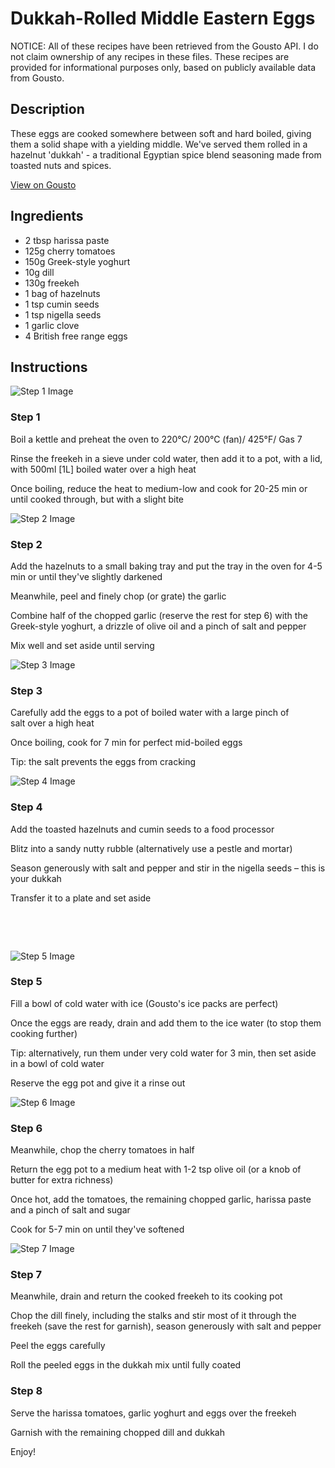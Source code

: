 # Dukkah-Rolled Middle Eastern Eggs

NOTICE: All of these recipes have been retrieved from the Gousto API. I do not claim ownership of any recipes in these files. These recipes are provided for informational purposes only, based on publicly available data from Gousto.

## Description

These eggs are cooked somewhere between soft and hard boiled, giving them a solid shape with a yielding middle. We've served them rolled in a hazelnut 'dukkah' - a traditional Egyptian spice blend seasoning made from toasted nuts and spices. 

[View on Gousto](https://www.gousto.co.uk/recipes/cookbook/dukkah-rolled-middle-eastern-eggs)

## Ingredients

- 2 tbsp harissa paste
- 125g cherry tomatoes
- 150g Greek-style yoghurt
- 10g dill
- 130g freekeh
- 1 bag of hazelnuts
- 1 tsp cumin seeds
- 1 tsp nigella seeds
- 1 garlic clove
- 4 British free range eggs

## Instructions

![Step 1 Image](https://production-media.gousto.co.uk/cms/recipe-step-image/450.step-1-x200.jpg)

### Step 1

Boil a kettle and preheat the oven to 220&deg;C/ 200&deg;C (fan)/ 425&deg;F/ Gas 7


Rinse the&nbsp;freekeh in a sieve under cold water, then&nbsp;add it to a pot, with a lid, with 500ml <span class="text-danger">[1L]</span>&nbsp;boiled&nbsp;water over a high heat&nbsp;


Once boiling, reduce the heat to medium-low and cook for 20-25 min or until cooked through, but with a slight bite

![Step 2 Image](https://production-media.gousto.co.uk/cms/recipe-step-image/450.step-2-x200.jpg)

### Step 2

Add the hazelnuts to a small baking tray and put the tray in the oven for 4-5 min or until they've slightly darkened


Meanwhile, peel and finely chop (or grate) the garlic&nbsp;


Combine half of the chopped&nbsp;garlic (reserve the rest for step 6) with the Greek-style&nbsp;yoghurt, a drizzle of olive oil and<span class="text-highlight"> a pinch of</span>&nbsp;salt and pepper


Mix well and set aside until serving

![Step 3 Image](https://production-media.gousto.co.uk/cms/recipe-step-image/450.step-3-x200.jpg)

### Step 3

Carefully add the eggs to a pot of boiled water with a large pinch of salt&nbsp;over a high heat


Once boiling, cook for 7 min for perfect mid-boiled eggs


Tip:&nbsp;the salt prevents the eggs from cracking

![Step 4 Image](https://production-media.gousto.co.uk/cms/recipe-step-image/450.step-4-x200.jpg)

### Step 4

Add the toasted hazelnuts and cumin seeds to a food processor


Blitz into a sandy nutty rubble (alternatively use a pestle and mortar)&nbsp;


Season generously with salt and pepper and stir in the nigella seeds&nbsp;&ndash; this is your dukkah


Transfer it to a plate and set aside&nbsp;


&nbsp;


&nbsp;

![Step 5 Image](https://production-media.gousto.co.uk/cms/recipe-step-image/450.step-5-x200.jpg)

### Step 5

Fill a bowl of cold water with ice (Gousto's ice packs are perfect)


Once the eggs&nbsp;<span class="text-highlight">are ready</span>, drain and add them to the ice water (to stop them cooking further)


Tip: alternatively, run them under very cold water for 3 min, then set aside in a bowl of cold water


Reserve the egg pot and give it a rinse out

![Step 6 Image](https://production-media.gousto.co.uk/cms/recipe-step-image/450.step-6-x200.jpg)

### Step 6

Meanwhile, chop the&nbsp;cherry tomatoes in half


Return the egg pot to a medium heat with 1-2 tsp olive oil (or a knob of butter for extra richness)


Once hot, add the tomatoes, the remaining chopped&nbsp;garlic, harissa paste and a pinch of salt and sugar


Cook for 5-7 min on until they've softened&nbsp;

![Step 7 Image](https://production-media.gousto.co.uk/cms/recipe-step-image/450.step-7-x200.jpg)

### Step 7

Meanwhile, drain and return the cooked freekeh to its cooking pot


Chop the dill finely, including the stalks and stir most of it through the freekeh (save the rest for garnish), season generously with salt and pepper&nbsp;


Peel the eggs carefully


Roll the peeled eggs in the dukkah mix until fully coated&nbsp;

### Step 8

Serve the harissa&nbsp;tomatoes, garlic&nbsp;yoghurt and eggs over the freekeh


Garnish with the remaining chopped&nbsp;dill and dukkah


Enjoy!

